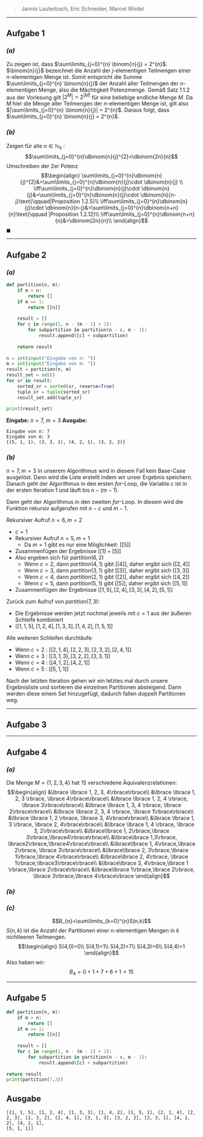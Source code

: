 >Jannis Lauterbach, Eric Schneider, Marcel Wirdel
---
## Aufgabe 1
### _(a)_
Zu zeigen ist, dass $\sum\limits_{j=0}^{n} \binom{n}{j} = 2^{n}$. $\binom{n}{j}$ bezeichnet die Anzahl der $j$-elementigen Teilmengen einer $n$-elementigen Menge ist. Somit entspricht die Summe $\sum\limits_{j=0}^{n} \binom{n}{j}$ der Anzahl aller Teilmengen der $n$-elementigen Menge, also die Mächtigkeit Potenzmenge. Gemäß Satz 1.1.2 aus der Vorlesung gilt $|2^{M}| = 2^{|M|}$ für eine beliebige endliche Menge $M$. Da $M$ hier die Menge aller Teilmengen der $n$-elementigen Menge ist, gilt also $|\sum\limits_{j=0}^{n} \binom{n}{j}| = 2^{n}$. Daraus folgt, dass $\sum\limits_{j=0}^{n} \binom{n}{j} = 2^{n}$. 
### _(b)_
Zeigen für alle $n\in \mathbb{N_{0}}$ :
$$\sum\limits_{j=0}^{n}\dbinom{n}{j}^{2}=\dbinom{2n}{n}$$
Umschreiben der $2$er Potenz
$$\begin{align}
\sum\limits_{j=0}^{n}\dbinom{n}{j}^{2}&=\sum\limits_{j=0}^{n}\dbinom{n}{j}\cdot \dbinom{n}{j} \\
\iff\sum\limits_{j=0}^{n}\dbinom{n}{j}\cdot \dbinom{n}{j}&=\sum\limits_{j=0}^{n}\dbinom{n}{j}\cdot \dbinom{n}{n-j}\text{\qquad|Proposition 1.2.5}\\
\iff\sum\limits_{j=0}^{n}\dbinom{n}{j}\cdot \dbinom{n}{n-j}&=\sum\limits_{j=0}^{n}\dbinom{n+n}{n}\text{\qquad |Proposition 1.2.12}\\ 
\iff\sum\limits_{j=0}^{n}\dbinom{n+n}{n}&=\dbinom{2n}{n}\\
\end{align}$$
$\blacksquare$

---
## Aufgabe 2
### _(a)_
```python
def partition(n, m):
    if m > n:
        return []
    if m == 1:
        return [[n]]
    
    result = []
    for c in range(1, n - (m - 1) + 1):
        for subpartition in partition(n - c, m - 1):
            result.append([c] + subpartition)
    
    return result  
  
n = int(input("Eingabe von n: "))
m = int(input("Eingabe von m: "))
result = partition(n, m)
result_set = set()
for sr in result:
    sorted_sr = sorted(sr, reverse=True)
    tuple_sr = tuple(sorted_sr)
    result_set.add(tuple_sr)
  
print(result_set)
```

**Eingabe:** $n=7,\ m=3$
**Ausgabe:**
```shell
Eingabe von n: 7
Eingabe von m: 3
{(5, 1, 1), (3, 3, 1), (4, 2, 1), (3, 2, 2)}
```

### _(b)_
$n=7, m=3$
In unserem Algorithmus wird in diesem Fall kein Base-Case ausgelöst. Dann wird die Liste erstellt indem wir unser Ergebnis speichern. Danach geht der Algorithmus in den ersten $for$-Loop, die Variable $c$ ist in der ersten Iteration $1$ und läuft bis $n-(m-1)$.

Dann geht der Algorithmus in den zweiten $for$-Loop. In diesem wird die Funktion rekursiv aufgerufen mit $n-c$ und $m-1$.

Rekursiver Aufruf $n=6, m=2$
- $c=1$ 
- Rekursiver Aufruf $n=5,m=1$
	- Da $m=1$ gibt es nur eine Möglichkeit: $[[5]]$
- Zusammenfügen der Ergebnisse $[[1]+[5]]$
- Also ergeben sich für $partition(6,2)$
	- Wenn $c=2$, dann $partition(4,1)$ gibt $[[4]]$, daher ergibt sich $[[2,4]]$
	- Wenn $c=3$, dann $partition(3,1)$ gibt $[[3]]$, daher ergibt sich $[[3,3]]$
	- Wenn $c=4$, dann $partition(2,1)$ gibt $[[2]]$, daher ergibt sich $[[4,2]]$
	- Wenn $c=5$, dann $partition(5,1)$ gibt $[[5]]$, daher ergibt sich $[[5,1]]$
- Zusammenfügen der Ergebnisse $[[1,5],[2,4],[3,3],[4,2],[5,1]]$

Zurück zum Aufruf von $partition(7,3)$:
- Die Ergebnisse werden jetzt nochmal jeweils mit $c=1$ aus der äußeren Schleife kombiniert
- $[[1,1,5],[1,2,4],[1,3,3],[1,4,2],[1,5,1]]$

Alle weiteren Schleifen durchläufe:
- Wenn $c=2$ : $[[2,1,4],[2,2,3],[2,3,2],[2,4,1]]$
- Wenn $c=3$ : $[[3,1,3],[3,2,2],[3,3,1]]$
- Wenn $c=4$ : $[[4,1,2],[4,2,1]]$
- Wenn $c=5$ : $[[5,1,1]]$

Nach der letzten Iteration gehen wir ein letztes mal durch unsere Ergebnisliste und sortieren die einzelnen Partitionen absteigend. Dann werden diese einem Set hinzugefügt, dadurch fallen doppelt Partitionen weg. 


---
## Aufgabe 3


---
## Aufgabe 4
### _(a)_
Die Menge $M=\lbrace1,2,3,4 \rbrace$ hat $15$ verschiedene Äquivalenzrelationen:
$$\begin{align} &\lbrace \lbrace 1, 2, 3, 4\rbrace\rbrace\\ &\lbrace \lbrace 1, 2, 3 \rbrace, \lbrace 4\rbrace\rbrace\\ &\lbrace \lbrace 1, 2, 4 \rbrace, \lbrace 3\rbrace\rbrace\\ &\lbrace \lbrace 1, 3, 4 \rbrace, \lbrace 2\rbrace\rbrace\\ &\lbrace \lbrace 2, 3, 4 \rbrace, \lbrace 1\rbrace\rbrace\\ &\lbrace \lbrace 1, 2 \rbrace, \lbrace 3, 4\rbrace\rbrace\\ &\lbrace \lbrace 1, 3 \rbrace, \lbrace 2, 4\rbrace\rbrace\\ &\lbrace \lbrace 1, 4 \rbrace, \lbrace 3, 2\rbrace\rbrace\\ &\lbrace\lbrace 1, 2\rbrace,\lbrace 3\rbrace,\lbrace4\rbrace\rbrace\\ &\lbrace\lbrace 1,3\rbrace, \lbrace2\rbrace,\lbrace4\rbrace\rbrace\\ &\lbrace\lbrace 1, 4\rbrace,\lbrace 2\rbrace, \lbrace 3\rbrace\rbrace\\ &\lbrace\lbrace 2, 3\rbrace,\lbrace 1\rbrace,\lbrace 4\rbrace\rbrace\\ &\lbrace\lbrace 2, 4\rbrace, \lbrace 1\rbrace,\lbrace3\rbrace\rbrace\\ &\lbrace\lbrace 3, 4\rbrace,\lbrace 1 \rbrace,\lbrace 2\rbrace\rbrace\\ &\lbrace\lbrace 1\rbrace,\lbrace 2\rbrace, \lbrace 3\rbrace,\lbrace 4\rbrace\rbrace \end{align}$$
### _(b)_

### _(c)_
$$B_{n}=\sum\limits_{k=0}^{n}S(n,k)$$
$S(n,k)$ ist die Anzahl der Partitionen einer n-elementigen Mengen in $k$ nichtleeren Teilmengen.
$$\begin{align}
S(4,0)=0\\
S(4,1)=1\\
S(4,2)=7\\
S(4,3)=6\\
S(4,4)=1
\end{align}$$
Also haben wir:
$$B_{4}=0+1+7+6+1=15$$

---
## Aufgabe 5
```Python
def partition(n, m):
	if m > n:
		return []
	if m == 1:
		return [[n]]
		
	result = []
	for c in range(1, n - (m - 1) + 1):
		for subpartition in partition(n - c, m - 1):
			result.append([c] + subpartition)
			
return result
print(partition(7,3))
```

## Ausgabe 
```shell
[[1, 1, 5], [1, 2, 4], [1, 3, 3], [1, 4, 2], [1, 5, 1], [2, 1, 4], [2, 2, 3], [2, 3, 2], [2, 4, 1], [3, 1, 3], [3, 2, 2], [3, 3, 1], [4, 1, 2], [4, 2, 1], 
[5, 1, 1]]
```
